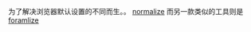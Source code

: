 为了解决浏览器默认设置的不同而生。。
<a href="http://necolas.github.io/normalize.css/">normalize</a> 
而另一款类似的工具则是 <a href="http://formalize.me/">foramlize</a>
